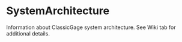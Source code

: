 SystemArchitecture
==================

Information about ClassicGage system architecture. See Wiki tab for additional details.
